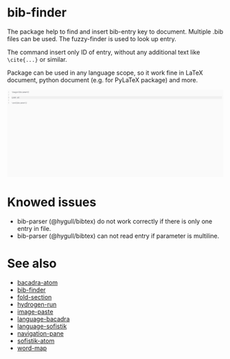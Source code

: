# bib-finder

The package help to find and insert bib-entry key to document. Multiple .bib files can be used. The fuzzy-finder is used to look up entry.

The command insert only ID of entry, without any additional text like `\cite{...}` or similar.

Package can be used in any language scope, so it work fine in LaTeX document, python document (e.g. for PyLaTeX package) and more.

![demo-1](demo-1.gif)

# Knowed issues

* bib-parser (@hygull/bibtex) do not work correctly if there is only one entry in file.
* bib-parser (@hygull/bibtex) can not read entry if parameter is multiline.

# See also

* [bacadra-atom](https://github.com/bacadra/bacadra-atom)
* [bib-finder](https://github.com/bacadra/bib-finder)
* [fold-section](https://github.com/bacadra/fold-section)
* [hydrogen-run](https://github.com/bacadra/hydrogen-run)
* [image-paste](https://github.com/bacadra/image-paste)
* [language-bacadra](https://github.com/bacadra/language-bacadra)
* [language-sofistik](https://github.com/bacadra/language-sofistik)
* [navigation-pane](https://github.com/bacadra/navigation-pane)
* [sofistik-atom](https://github.com/bacadra/sofistik-atom)
* [word-map](https://github.com/bacadra/word-map)
